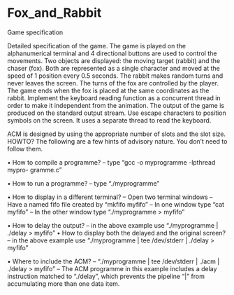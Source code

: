 # Fox_and_Rabbit

Game specification 

Detailed specification of the game.
The game is played on the alphanumerical terminal and 4 directional buttons are used to control the movements. Two objects are displayed: the moving target (rabbit) and the chaser (fox). Both are represented as a single character and moved at the speed of 1 position every 0.5 seconds. The rabbit makes random turns and never leaves the screen. The turns of the fox are controlled by the player. The game ends when the fox is placed at the same coordinates as the rabbit. 
Implement the keyboard reading function as a concurrent thread in order to make it independent from the animation. The output of the game is produced on the standard output stream. Use escape characters to position symbols on the screen. It uses a separate thread to read the keyboard.


ACM is designed by using the appropriate number of slots and the slot size. 
HOWTO?
The following are a few hints of advisory nature. You don’t need to follow them. 

• How to compile a programme? 
    – type “gcc -o myprogramme -lpthread mypro- gramme.c” 

• How to run a programme? 
    – type “./myprogramme” 

• How to display in a different terminal? 
    – Open two terminal windows 
    – Have a named fifo file created by “mkfifo myfifo” 
    – In one window type “cat myfifo” 
    – In the other window type “./myprogramme > myfifo” 

• How to delay the output? 
    – in the above example use “./myprogramme | ./delay > myfifo” 
• How to display both the delayed and the original screen? 
    – in the above example use “./myprogramme | tee /dev/stderr | ./delay > myfifo” 

• Where to include the ACM? 
    – “./myprogramme | tee /dev/stderr | ./acm | ./delay > myfifo” 
    – The ACM programme in this example includes a delay instruction matched to “./delay”, which prevents the pipeline “|” from accumulating more than one data item.

